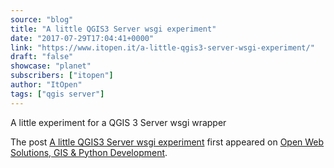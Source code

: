 ```yaml
---
source: "blog"
title: "A little QGIS3 Server wsgi experiment"
date: "2017-07-29T17:04:41+0000"
link: "https://www.itopen.it/a-little-qgis3-server-wsgi-experiment/"
draft: "false"
showcase: "planet"
subscribers: ["itopen"]
author: "ItOpen"
tags: ["qgis server"]
---
```


<p>A little experiment for a QGIS 3 Server wsgi wrapper</p>
<p>The post <a href="https://www.itopen.it/a-little-qgis3-server-wsgi-experiment/">A little QGIS3 Server wsgi experiment</a> first appeared on <a href="https://www.itopen.it">Open Web Solutions, GIS & Python Development</a>.</p>
